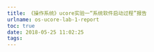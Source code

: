 ```yaml
---
title: 《操作系统》ucore实验一“系统软件启动过程”报告
urlname: os-ucore-lab-1-report
toc: true
date: 2018-05-25 11:02:25
tags:
---
```

